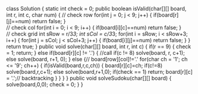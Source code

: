 class Solution {
    static int check = 0;
    public boolean isValid(char[][] board, int r, int c, char num) {
         // check row
        for(int j = 0; j < 9; j++) {
            if(board[r][j]==num) return false;
        }   
        // check col
        for(int i = 0; i < 9; i++) {
            if(board[i][c]==num) return false;
        }        
        // check grid 
        int sRow = r/3*3;
        int sCol = c/3*3;
        for(int i = sRow; i < sRow+3; i++) {
            for(int j = sCol; j < sCol+3; j++) {
                if(board[i][j]==num) return false;
            }
        }            
        return true;
    }
    public void solve(char[][] board, int r, int c) {
        if(r == 9) {
            check = 1;
            return;
        } 
        else if(board[r][c] != '.') { //call
            if(c != 8) solve(board, r, c+1);
            else solve(board, r+1, 0);
        }
         else {// board[row][col]!='.'
            for(char ch = '1'; ch <= '9'; ch++) {
                if(isValid(board,r,c,ch)) {
                    board[r][c]=ch;
                    if(c!=8) solve(board,r,c+1);
                    else solve(board,r+1,0);
                    if(check == 1) return;
                    board[r][c] = '.';// backtracking
                }
            }
        }
    }
    public void solveSudoku(char[][] board) {
        solve(board,0,0);
        check = 0;
    }
}  
